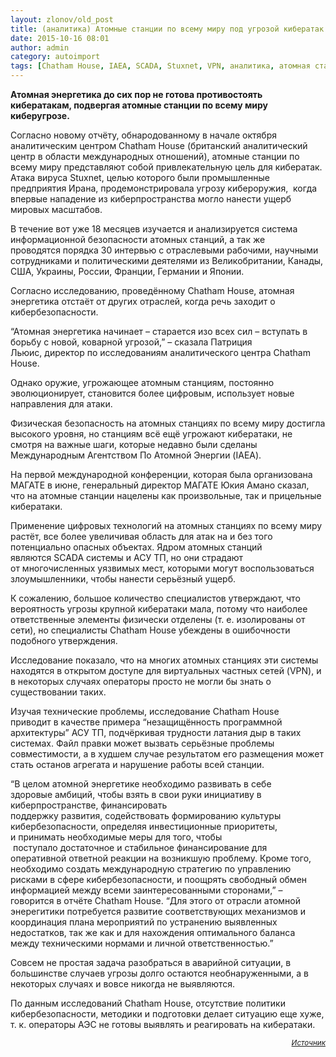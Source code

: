 ```yaml
---
layout: zlonov/old_post
title: (аналитика) Атомные станции по всему миру под угрозой кибератак
date: 2015-10-16 08:01
author: admin
category: autoimport
tags: [Chatham House, IAEA, SCADA, Stuxnet, VPN, аналитика, атомная станция, атомная энергетика, АЭС, МАГАТЕ, Патриция Льюис]
---
```

<strong>Атомная энергетика до сих пор не готова противостоять кибератакам, подвергая атомные станции по всему миру киберугрозе.</strong>

Согласно новому отчёту, обнародованному в начале октября аналитическим центром Chatham House (британский аналитический центр в области международных отношений), атомные станции по всему миру представляют собой привлекательную цель для кибератак. Атака вируса Stuxnet, целью которого были промышленные предприятия Ирана, продемонстрировала угрозу кибероружия,  когда впервые нападение из киберпространства могло нанести ущерб мировых масштабов.

В течение вот уже 18 месяцев изучается и анализируется система информационной безопасности атомных станций, а так же проводятся порядка 30 интервью с отраслевыми рабочими, научными сотрудниками и политическими деятелями из Великобритании, Канады, США, Украины, России, Франции, Германии и Японии.

Согласно исследованию, проведённому Chatham House, атомная энергетика отстаёт от других отраслей, когда речь заходит о кибербезопасности.

“Атомная энергетика начинает – старается изо всех сил – вступать в борьбу с новой, коварной угрозой,” – сказала Патриция Льюис, директор по исследованиям аналитического центра Chatham House.

Однако оружие, угрожающее атомным станциям, постоянно эволюционирует, становится более цифровым, использует новые направления для атаки.

Физическая безопасность на атомных станциях по всему миру достигла высокого уровня, но станциям всё ещё угрожают кибератаки, не смотря на важные шаги, которые недавно были сделаны Международным Агентством По Атомной Энергии (IAEA).

На первой международной конференции, которая была организована МАГАТЕ в июне, генеральный директор МАГАТЕ Юкия Амано сказал, что на атомные станции нацелены как произвольные, так и прицельные кибератаки.

Применение цифровых технологий на атомных станциях по всему миру растёт, все более увеличивая область для атак на и без того потенциально опасных объектах. Ядром атомных станций являются SCADA системы и АСУ ТП, но они страдают от многочисленных уязвимых мест, которыми могут воспользоваться злоумышленники, чтобы нанести серьёзный ущерб.

К сожалению, большое количество специалистов утверждают, что вероятность угрозы крупной кибератаки мала, потому что наиболее ответственные элементы физически отделены (т. е. изолированы от сети), но специалисты Chatham House убеждены в ошибочности подобного утверждения.

Исследование показало, что на многих атомных станциях эти системы находятся в открытом доступе для виртуальных частных сетей (VPN), и в некоторых случаях операторы просто не могли бы знать о существовании таких.

Изучая технические проблемы, исследование Chatham House приводит в качестве примера “незащищённость программной архитектуры” АСУ ТП, подчёркивая трудности латания дыр в таких системах. Файл правки может вызвать серьёзные проблемы совместимости, а в худшем случае результатом его размещения может стать останов агрегата и нарушение работы всей станции.

“В целом атомной энергетике необходимо развивать в себе здоровые амбиций, чтобы взять в свои руки инициативу в киберпространстве, финансировать поддержку развития, содействовать формированию культуры кибербезопасности, определяя инвестиционные приоритеты, и принимать необходимые меры для того, чтобы  поступало достаточное и стабильное финансирование для оперативной ответной реакции на возникшую проблему. Кроме того, необходимо создать международную стратегию по управлению рисками в сфере кибербезопасности, и поощрять свободный обмен информацией между всеми заинтересованными сторонами,” – говорится в отчёте Chatham House. “Для этого от отрасли атомной энерегитики потребуется развитие соответствующих механизмов и координация плана мероприятий по устранению выявленных недостатков, так же как и для нахождения оптимального баланса между техническими нормами и личной ответственностью.”

Совсем не простая задача разобраться в аварийной ситуации, в большинстве случаев угрозы долго остаются необнаруженными, а в некоторых случаях и вовсе никогда не выявляются.

По данным исследований Chatham House, отсутствие политики кибербезопасности, методики и подготовки делает ситуацию еще хуже, т. к. операторы АЭС не готовы выявлять и реагировать на кибератаки.

<p style="text-align: right;"><sub><em><a href="http://digitalsubstation.ru/blog/2015/10/16/atomnye-stantsii-po-vsemu-miru-pod-ugrozoj-kiberatak/" target="_blank">Источник</a></em></sub>
